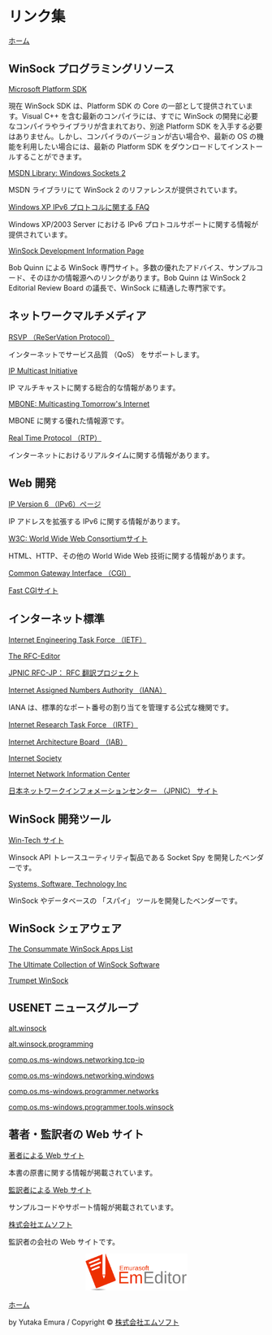 # リンク集

[ホーム](./README.md)

## WinSock プログラミングリソース

[Microsoft Platform SDK](http://www.microsoft.com/msdownload/platformsdk/sdkupdate/)

現在 WinSock SDK は、Platform SDK の Core の一部として提供されています。Visual C++ を含む最新のコンパイラには、すでに WinSock の開発に必要なコンパイラやライブラリが含まれており、別途 Platform SDK を入手する必要はありません。しかし、コンパイラのバージョンが古い場合や、最新の OS の機能を利用したい場合には、最新の Platform SDK をダウンロードしてインストールすることができます。

[MSDN Library: Windows Sockets 2](http://msdn.microsoft.com/library/default.asp?url=/library/en-us/winsock/winsock/windows_sockets_start_page_2.asp)

MSDN ライブラリにて WinSock 2 のリファレンスが提供されています。

[Windows XP IPv6 プロトコルに関する FAQ](http://www.microsoft.com/japan/technet/prodtechnol/winxppro/plan/faqipv6.mspx)

Windows XP/2003 Server における IPv6 プロトコルサポートに関する情報が提供されています。

[WinSock Development Information Page](http://www.sockets.com/)

Bob Quinn による WinSock 専門サイト。多数の優れたアドバイス、サンプルコード、そのほかの情報源へのリンクがあります。Bob Quinn は WinSock 2 Editorial Review Board の議長で、WinSock に精通した専門家です。

## ネットワークマルチメディア

[RSVP （ReSerVation Protocol）](http://www.isi.edu/div7/rsvp/rsvp.html)

インターネットでサービス品質 （QoS） をサポートします。

[IP Multicast Initiative](http://www.ipmulticast.com/)

IP マルチキャストに関する総合的な情報があります。

[MBONE: Multicasting Tomorrow's Internet](http://www.savetz.com/mbone/toc.html)

MBONE に関する優れた情報源です。

[Real Time Protocol （RTP）](http://www.cs.columbia.edu/~hgs/rtp/)

インターネットにおけるリアルタイムに関する情報があります。

## Web 開発

[IP Version 6 （IPv6）ページ](http://playground.sun.com/ipng/)

IP アドレスを拡張する IPv6 に関する情報があります。

[W3C: World Wide Web Consortiumサイト](https://www.w3.org/)

HTML、HTTP、その他の World Wide Web 技術に関する情報があります。

[Common Gateway Interface （CGI）](http://hoohoo.ncsa.uiuc.edu/cgi/)

[Fast CGIサイト](http://www.fastcgi.com/)

## インターネット標準

[Internet Engineering Task Force （IETF）](https://www.ietf.org/)

[The RFC-Editor](https://www.rfc-editor.org/)

[JPNIC RFC-JP： RFC 翻訳プロジェクト](http://rfc-jp.nic.ad.jp/)

[Internet Assigned Numbers Authority （IANA）](https://www.iana.org/)

IANA は、標準的なポート番号の割り当てを管理する公式な機関です。

[Internet Research Task Force （IRTF）](https://irtf.org/)

[Internet Architecture Board （IAB）](https://www.iab.org/)

[Internet Society](https://www.internetsociety.org/)

[Internet Network Information Center](https://www.internic.net/)

[日本ネットワークインフォメーションセンター （JPNIC） サイト](https://www.nic.ad.jp/)

## WinSock 開発ツール

[Win-Tech サイト](https://www.win-tech.com/)

Winsock API トレースユーティリティ製品である Socket Spy を開発したベンダーです。

[Systems, Software, Technology Inc](http://www.sstinc.com/)

WinSock やデータベースの 「スパイ」 ツールを開発したベンダーです。

## WinSock シェアウェア

[The Consummate WinSock Apps List](http://cws.internet.com/)

[The Ultimate Collection of WinSock Software](http://www.tucows.com/)

[Trumpet WinSock](http://www.trumpet.com.au/)

## USENET ニュースグループ

[alt.winsock](news:alt.winsock)

[alt.winsock.programming](news:alt.winsock.programming)

[comp.os.ms-windows.networking.tcp-ip](news:comp.os.ms-windows.networking.tcp-ip)

[comp.os.ms-windows.networking.windows](news:comp.os.ms-windows.networking.windows)

[comp.os.ms-windows.programmer.networks](news:comp.os.ms-windows.programmer.networks)

[comp.os.ms-windows.programmer.tools.winsock](news:comp.os.ms-windows.programmer.tools.winsock)

## 著者・監訳者の Web サイト

[著者による Web サイト](http://sockaddr.com/)

本書の原書に関する情報が掲載されています。

[監訳者による Web サイト](http://www.winsock2.org/)

サンプルコードやサポート情報が掲載されています。

[株式会社エムソフト](https://jp.emeditor.com/about/about-emurasoft/)

監訳者の会社の Web サイトです。

<div align="center">
    <a href="https://www.emeditor.com/">
        <img width="200" src="logo-minified.svg" alt="EmEditor">
    </a>
</div>

[ホーム](./README.md)

by Yutaka Emura / Copyright © [株式会社エムソフト](https://jp.emeditor.com/about/about-emurasoft/)